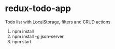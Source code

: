 # redux-todo-app
Todo list with LocalStorage, filters and CRUD actions


1. npm install
2. npm install -g json-server
3. npm start

